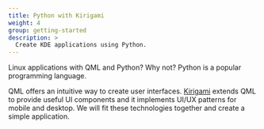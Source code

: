 ```yaml
---
title: Python with Kirigami
weight: 4
group: getting-started
description: >
  Create KDE applications using Python.
---
```


Linux applications with QML and Python? Why not? Python is a popular programming
language.

QML offers an intuitive way to create user interfaces.
[Kirigami](https://develop.kde.org/docs/getting-started/kirigami/) extends QML
to provide useful UI components and it implements UI/UX patterns for mobile and
desktop. We will fit these technologies together and create a simple application.
